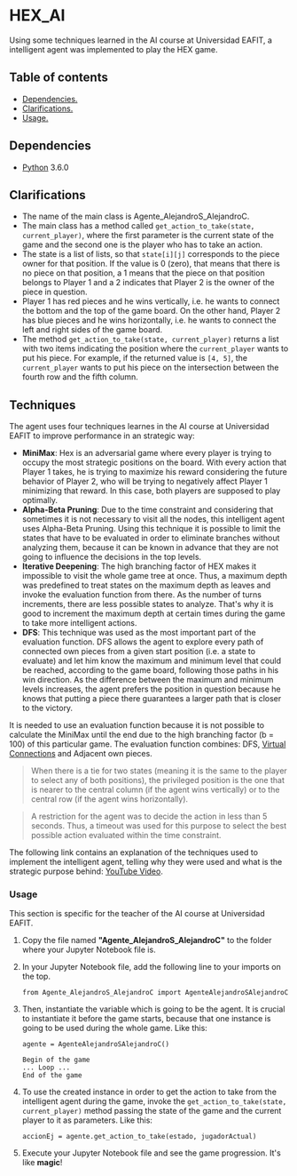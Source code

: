 # HEX_AI

Using some techniques learned in the AI course at Universidad EAFIT, a intelligent agent was implemented to play the HEX game.

## Table of contents
  * [Dependencies.](#dependencies)
  * [Clarifications.](#clarifications)
  * [Usage.](#usage)

## Dependencies
- [Python] 3.6.0

## Clarifications
  - The name of the main class is Agente_AlejandroS_AlejandroC.
  - The main class has a method called ``get_action_to_take(state, current_player)``, where the first parameter is the current state of the game and the second one is the player who has to take an action.
  - The state is a list of lists, so that ``state[i][j]`` corresponds to the piece owner for that position. If the value is 0 (zero), that means that there is no piece on that position, a 1 means that the piece on that position belongs to Player 1 and a 2 indicates that Player 2 is the owner of the piece in question.
  - Player 1 has red pieces and he wins vertically, i.e. he wants to connect the bottom and the top of the game board. On the other hand, Player 2 has blue pieces and he wins horizontally, i.e. he wants to connect the left and right sides of the game board.
  -  The method ``get_action_to_take(state, current_player)`` returns a list with two items indicating the position where the ``current_player`` wants to put his piece. For example, if the returned value is ``[4, 5]``, the ``current_player`` wants to put his piece on the intersection between the fourth row and the fifth column.

## Techniques
The agent uses four techniques learnes in the AI course at Universidad EAFIT to improve performance in an strategic way:
  - **MiniMax**: Hex is an adversarial game where every player is trying to occupy the most strategic positions on the board. With every action that Player 1 takes, he is trying to maximize his reward considering the future behavior of  Player 2, who will be trying to negatively affect Player 1 minimizing that reward. In this case, both players are supposed to play optimally. 
  - **Alpha-Beta Pruning**: Due to the time constraint and considering that sometimes it is not necessary to visit all the nodes, this intelligent agent uses Alpha-Beta Pruning. Using this technique it is possible to limit the states that have to be evaluated in order to eliminate branches without analyzing them, because it can be known in advance that they are not going to influence the decisions in the top levels.
  - **Iterative Deepening**: The high branching factor of HEX makes it impossible to visit the whole game tree at once. Thus, a maximum depth was predefined to treat states on the maximum depth as leaves and invoke the evaluation function from there. As the number of turns increments, there are less possible states to analyze. That's why it is good to increment the maximum depth at certain times during the game to take more intelligent actions.
  - **DFS**: This technique was used as the most important part of the evaluation function. DFS allows the agent to explore every path of connected own pieces from a given start position (i.e. a state to evaluate) and let him know the maximum and minimum level that could be reached, according to the game board, following those paths in his win direction. As the difference between the maximum and minimum levels increases, the agent prefers the position in question because he knows that putting a piece there guarantees a larger path that is closer to the victory.

It is needed to use an evaluation function because it is not possible to calculate the MiniMax until the end due to the high branching factor (b = 100) of this particular game. The evaluation function combines: DFS, [Virtual Connections] and Adjacent own pieces.

> When there is a tie for two states (meaning it is the same to the player to select any of both positions), the privileged position is the one that is nearer to the central column (if the agent wins vertically) or to the central row (if the agent wins horizontally).

> A restriction for the agent was to decide the action in less than 5 seconds. Thus, a timeout was used for this purpose to select the best possible action evaluated within the time constraint.

The following link contains an explanation of the techniques used to implement the intelligent agent, telling why they were used and what is the strategic purpose behind: [YouTube Video].

### Usage
This section is specific for the teacher of the AI course at Universidad EAFIT.

1. Copy the file named **"Agente_AlejandroS_AlejandroC"** to the folder where your Jupyter Notebook file is. 

2. In your Jupyter Notebook file, add the following line to your imports on the top.

    ```ssh
    from Agente_AlejandroS_AlejandroC import AgenteAlejandroSAlejandroC
    ```

3. Then, instantiate the variable which is going to be the agent. It is crucial to instantiate it before the game starts, because that one instance is going to be used during the whole game. Like this:

    ```ssh
    agente = AgenteAlejandroSAlejandroC()
    
    Begin of the game
    ... Loop ...
    End of the game
    ```

4. To use the created instance in order to get the action to take from the intelligent agent during the game, invoke the ``get_action_to_take(state, current_player)`` method passing the state of the game and the current player to it as parameters. Like this:

    ```ssh
    accionEj = agente.get_action_to_take(estado, jugadorActual)
    ```

5. Execute your Jupyter Notebook file and see the game progression. It's like **magic**!

[Python]: <https://www.python.org/downloads/>
[Virtual Connections]: <http://www.cs.middlebury.edu/~esarich/HexPaper.pdf>
[YouTube Video]: <https://www.youtube.com/watch?v=98I_ST9GZSE&t=4870s>

